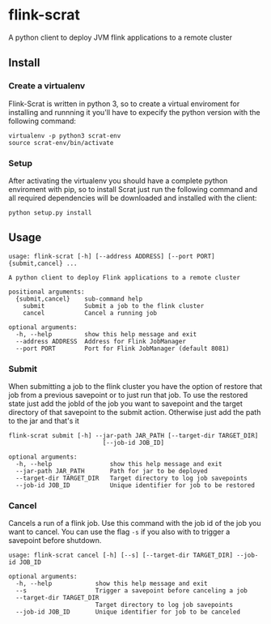 # flink-scrat
A python client to deploy JVM flink applications to a remote cluster

## Install

### Create a virtualenv

Flink-Scrat is written in python 3, so to create a virtual enviroment for installing and runnning it you'll have to expecify the python version with the following command:
```
virtualenv -p python3 scrat-env
source scrat-env/bin/activate
```
### Setup

After activating the virtualenv you should have a complete python enviroment with pip, so to install Scrat just run the following command and all required dependencies will be downloaded and installed with the client:

```
python setup.py install
```

## Usage

```
usage: flink-scrat [-h] [--address ADDRESS] [--port PORT] {submit,cancel} ...

A python client to deploy Flink applications to a remote cluster

positional arguments:
  {submit,cancel}    sub-command help
    submit           Submit a job to the flink cluster
    cancel           Cancel a running job

optional arguments:
  -h, --help         show this help message and exit
  --address ADDRESS  Address for Flink JobManager
  --port PORT        Port for Flink JobManager (default 8081)
```

### Submit

When submitting a job to the flink cluster you have the option of restore that job from a previous savepoint or to just run that job. To use the restored state just add the jobId of the job you want to savepoint and the target directory of that savepoint to the submit action. Otherwise just add the path to the jar and that's it

```
flink-scrat submit [-h] --jar-path JAR_PATH [--target-dir TARGET_DIR]
                          [--job-id JOB_ID]

optional arguments:
  -h, --help            	show this help message and exit
  --jar-path JAR_PATH   	Path for jar to be deployed
  --target-dir TARGET_DIR	Target directory to log job savepoints
  --job-id JOB_ID       	Unique identifier for job to be restored
```

### Cancel

Cancels a run of a flink job. Use this command with the job id of the job you want to cancel. You can use the flag `-s` if you also with to trigger a savepoint before shutdown.

```
usage: flink-scrat cancel [-h] [--s] [--target-dir TARGET_DIR] --job-id JOB_ID

optional arguments:
  -h, --help            show this help message and exit
  --s                   Trigger a savepoint before canceling a job
  --target-dir TARGET_DIR
                        Target directory to log job savepoints
  --job-id JOB_ID       Unique identifier for job to be canceled
```
